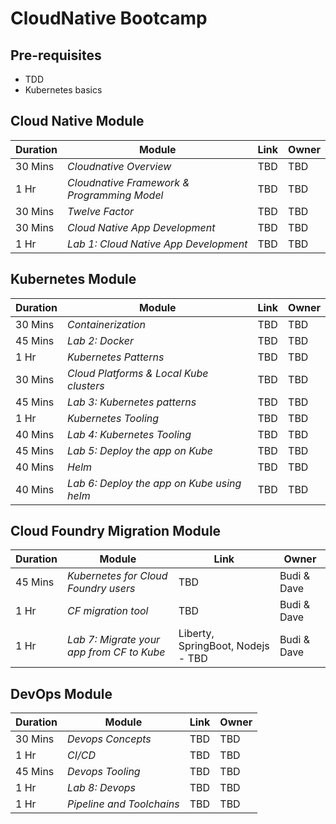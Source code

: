 # CloudNative Bootcamp

## Pre-requisites 

- TDD
- Kubernetes basics

## Cloud Native Module 

| Duration | Module | Link | Owner |
| ---------- | ------ | ---- | ----- |
|   30 Mins | *Cloudnative Overview* | TBD | TBD |
|   1 Hr | *Cloudnative Framework & Programming Model* | TBD | TBD |
|   30 Mins | *Twelve Factor* | TBD | TBD |
|   30 Mins | *Cloud Native App Development* | TBD | TBD |
|   1 Hr | *Lab 1: Cloud Native App Development* | TBD | TBD |

 ## Kubernetes Module

| Duration | Module | Link | Owner |
| ---------- | ------ | ---- | ----- |
|   30 Mins | *Containerization* | TBD | TBD |
|   45 Mins | *Lab 2: Docker* | TBD | TBD |
|   1 Hr | *Kubernetes Patterns* | TBD | TBD |
|   30 Mins | *Cloud Platforms & Local Kube clusters* | TBD | TBD |
|   45 Mins | *Lab 3: Kubernetes patterns* | TBD | TBD |
|   1 Hr | *Kubernetes Tooling* | TBD | TBD |
|   40 Mins | *Lab 4: Kubernetes Tooling* | TBD | TBD |
|   45 Mins | *Lab 5: Deploy the app on Kube* | TBD | TBD |
|   40 Mins | *Helm* | TBD | TBD |
|   40 Mins | *Lab 6: Deploy the app on Kube using helm* | TBD | TBD |

## Cloud Foundry Migration Module

| Duration | Module | Link | Owner |
| ---------- | ------ | ---- | ----- |
|   45 Mins | *Kubernetes for Cloud Foundry users* | TBD | Budi & Dave |
|   1 Hr  | *CF migration tool* | TBD | Budi & Dave |
|   1 Hr | *Lab 7: Migrate your app from CF to Kube* | Liberty, SpringBoot, Nodejs  - TBD| Budi & Dave |

## DevOps Module

| Duration | Module | Link | Owner |
| ---------- | ------ | ---- | ----- |
|   30 Mins | *Devops Concepts* | TBD | TBD |
|   1 Hr | *CI/CD* | TBD | TBD |
|   45 Mins | *Devops Tooling* | TBD | TBD |
|   1 Hr | *Lab 8: Devops* | TBD | TBD |
|   1 Hr | *Pipeline and Toolchains* | TBD | TBD |
